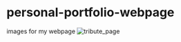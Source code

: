 # personal-portfolio-webpage
images for my webpage
![tribute_page](https://user-images.githubusercontent.com/25589803/56468611-71660100-6437-11e9-8dac-a63f54ef13c7.png)

